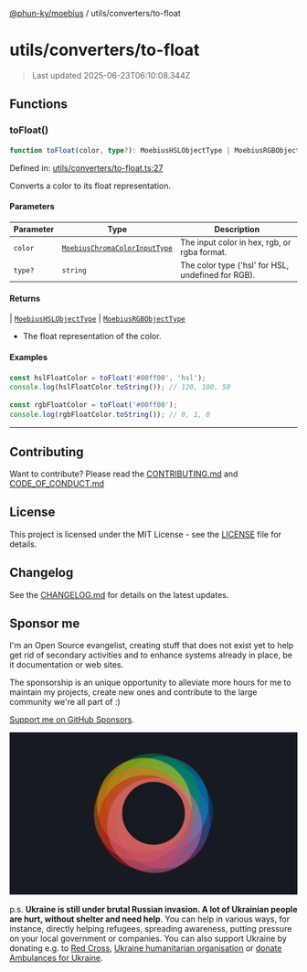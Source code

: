 [@phun-ky/moebius](../../README.md) / utils/converters/to-float

# utils/converters/to-float

> Last updated 2025-06-23T06:10:08.344Z

##

## Functions

### toFloat()

```ts
function toFloat(color, type?): MoebiusHSLObjectType | MoebiusRGBObjectType;
```

Defined in: [utils/converters/to-float.ts:27](https://github.com/phun-ky/moebius/blob/main/src/utils/converters/to-float.ts#L27)

Converts a color to its float representation.

#### Parameters

| Parameter | Type                                                                        | Description                                        |
| --------- | --------------------------------------------------------------------------- | -------------------------------------------------- |
| `color`   | [`MoebiusChromaColorInputType`](../../types.md#moebiuschromacolorinputtype) | The input color in hex, rgb, or rgba format.       |
| `type?`   | `string`                                                                    | The color type ('hsl' for HSL, undefined for RGB). |

#### Returns

\| [`MoebiusHSLObjectType`](../../types.md#moebiushslobjecttype)
\| [`MoebiusRGBObjectType`](../../types.md#moebiusrgbobjecttype)

- The float representation of the color.

#### Examples

```ts
const hslFloatColor = toFloat('#00ff00', 'hsl');
console.log(hslFloatColor.toString()); // 120, 100, 50
```

```ts
const rgbFloatColor = toFloat('#00ff00');
console.log(rgbFloatColor.toString()); // 0, 1, 0
```

---

## Contributing

Want to contribute? Please read the [CONTRIBUTING.md](https://github.com/phun-ky/moebius/blob/main/CONTRIBUTING.md) and [CODE_OF_CONDUCT.md](https://github.com/phun-ky/moebius/blob/main/CODE_OF_CONDUCT.md)

## License

This project is licensed under the MIT License - see the [LICENSE](https://github.com/phun-ky/moebius/blob/main/LICENSE) file for details.

## Changelog

See the [CHANGELOG.md](https://github.com/phun-ky/moebius/blob/main/CHANGELOG.md) for details on the latest updates.

## Sponsor me

I'm an Open Source evangelist, creating stuff that does not exist yet to help get rid of secondary activities and to enhance systems already in place, be it documentation or web sites.

The sponsorship is an unique opportunity to alleviate more hours for me to maintain my projects, create new ones and contribute to the large community we're all part of :)

[Support me on GitHub Sponsors](https://github.com/sponsors/phun-ky).

![logo](https://github.com/phun-ky/moebius/blob/main/public/images/logo/logo-ring.png?raw=true)

p.s. **Ukraine is still under brutal Russian invasion. A lot of Ukrainian people are hurt, without shelter and need help**. You can help in various ways, for instance, directly helping refugees, spreading awareness, putting pressure on your local government or companies. You can also support Ukraine by donating e.g. to [Red Cross](https://www.icrc.org/en/donate/ukraine), [Ukraine humanitarian organisation](https://savelife.in.ua/en/donate-en/#donate-army-card-weekly) or [donate Ambulances for Ukraine](https://www.gofundme.com/f/help-to-save-the-lives-of-civilians-in-a-war-zone).
